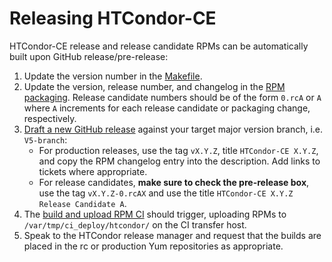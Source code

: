 Releasing HTCondor-CE
=====================

HTCondor-CE release and release candidate RPMs can be automatically built upon GitHub release/pre-release:

1.  Update the version number in the [Makefile](../Makefile).
1.  Update the version, release number, and changelog in the [RPM packaging](htcondor-ce.spec).
    Release candidate numbers should be of the form `0.rcA` or `A` where `A` increments for each release candidate or
    packaging change, respectively.
1.  [Draft a new GitHub release](https://github.com/htcondor/htcondor-ce/releases/new) against your target major version
    branch, i.e. `V5-branch`:
    - For production releases, use the tag `vX.Y.Z`, title `HTCondor-CE X.Y.Z`, and copy the RPM changelog entry into
      the description.
      Add links to tickets where appropriate.
    - For release candidates, **make sure to check the pre-release box**, use the tag `vX.Y.Z-0.rcAX` and use the title
      `HTCondor-CE X.Y.Z Release Candidate A`.
1.  The [build and upload RPM CI](https://github.com/htcondor/htcondor-ce/actions/workflows/upload_rpms.yaml) should
    trigger, uploading RPMs to `/var/tmp/ci_deploy/htcondor/` on the CI transfer host.
1.  Speak to the HTCondor release manager and request that the builds are placed in the rc or production Yum
    repositories as appropriate.
